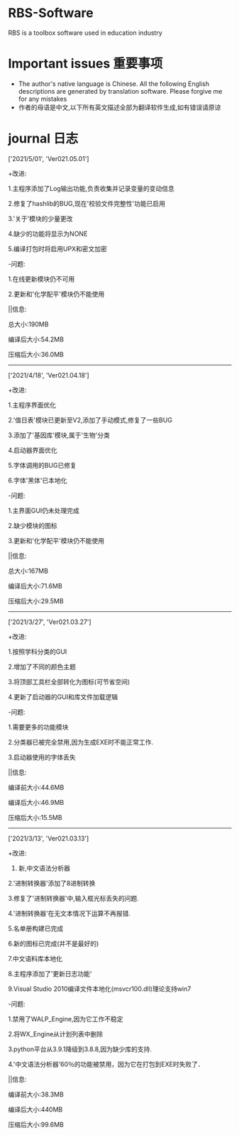 # RBS-Software
RBS is a toolbox software used in education industry
# Important issues 重要事项
- The author's native language is Chinese. All the following English descriptions are generated by translation software. Please forgive me for any mistakes
- 作者的母语是中文,以下所有英文描述全部为翻译软件生成,如有错误请原谅
# journal 日志
['2021/5/01', 'Ver021.05.01']

+改进:

1.主程序添加了Log输出功能,负责收集并记录变量的变动信息

2.修复了hashlib的BUG,现在'校验文件完整性'功能已启用

3.'关于'模块的少量更改

4.缺少的功能将显示为NONE

5.编译打包时将启用UPX和密文加密

-问题:

1.在线更新模块仍不可用

2.更新和'化学配平'模块仍不能使用

||信息:

总大小:190MB

编译后大小:54.2MB

压缩后大小:36.0MB

-------------------------------------------------
['2021/4/18', 'Ver021.04.18']

+改进:

1.主程序界面优化

2.'值日表'模块已更新至V2,添加了手动模式,修复了一些BUG

3.添加了'基因库'模块,属于'生物'分类

4.启动器界面优化

5.字体调用的BUG已修复

6.字体'黑体'已本地化

-问题:

1.主界面GUI仍未处理完成

2.缺少模块的图标

3.更新和'化学配平'模块仍不能使用

||信息:

总大小:167MB

编译后大小:71.6MB

压缩后大小:29.5MB

-------------------------------------------------
['2021/3/27', 'Ver021.03.27']

+改进:

1.按照学科分类的GUI

2.增加了不同的颜色主题

3.将顶部工具栏全部转化为图标(可节省空间)

4.更新了启动器的GUI和库文件加载逻辑

-问题:

1.需要更多的功能模块

2.分类器已被完全禁用,因为生成EXE时不能正常工作.

3.启动器使用的字体丢失

||信息:

编译前大小:44.6MB

编译后大小:46.9MB

压缩后大小:15.5MB

-------------------------------------------------
['2021/3/13', 'Ver021.03.13']

+改进:

1. 新,中文语法分析器

2.'进制转换器'添加了8进制转换

3.修复了'进制转换器'中,输入框光标丢失的问题.

4.'进制转换器'在无文本情况下运算不再报错.

5.名单册构建已完成

6.新的图标已完成(并不是最好的)

7.中文语料库本地化

8.主程序添加了'更新日志功能'

9.Visual Studio 2010编译文件本地化(msvcr100.dll)理论支持win7

-问题:

1.禁用了WALP_Engine,因为它工作不稳定

2.将WX_Engine从计划列表中删除

3.python平台从3.9.1降级到3.8.8,因为缺少库的支持.

4.'中文语法分析器'60％的功能被禁用，因为它在打包到EXE时失败了．

||信息:

编译前大小:38.3MB

编译后大小:440MB

压缩后大小:99.6MB
